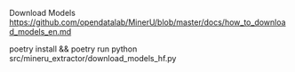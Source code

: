 Download Models
https://github.com/opendatalab/MinerU/blob/master/docs/how_to_download_models_en.md

poetry install && poetry run python src/mineru_extractor/download_models_hf.py
